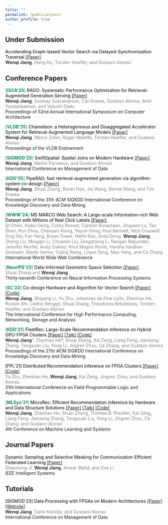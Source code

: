 ```yaml
---
title: ""
permalink: /publications/
author_profile: true
---
```

## Under Submission


<span style="color:black">Accelerating Graph-based Vector Search via Delayed-Synchronization Traversal</span> [[Paper]](https://arxiv.org/abs/2406.12385)<br>
<span style="color:grey"><span style="color:rgb(50,50,50)"><b>Wenqi Jiang</b></span>, Hang Hu, Torsten Hoefler, and Gustavo Alonso</span><br>


## Conference Papers


<span style="color:#009051"> [<b>ISCA'25</b>]</span> <span style="color:black">RAGO: Systematic Performance Optimization for Retrieval-Augmented Generation Serving</span> [[Paper]](https://arxiv.org/abs/2503.14649)<br>
<span style="color:grey"><span style="color:rgb(50,50,50)"><b>Wenqi Jiang</b></span>, Suvinay Subramanian, Cat Graves, Gustavo Alonso, Amir Yazdanbakhsh, and Vidushi Dadu</span><br>
Proceedings of 52nd Annual International Symposium on Computer Architecture<br>




<span style="color:#009051"> [<b>VLDB'25</b>]</span> <span style="color:black">Chameleon: a Heterogeneous and Disaggregated Accelerator System for Retrieval-Augmented Language Models</span> [[Paper]](https://arxiv.org/abs/2310.09949)<br>
<span style="color:grey"><span style="color:rgb(50,50,50)"><b>Wenqi Jiang</b></span>, Marco Zeller, Roger Waleffe, Torsten Hoefler, and Gustavo Alonso</span><br>
Proceedings of the VLDB Endowment<br>




<span style="color:#009051"> [<b>SIGMOD'25</b>]</span> <span style="color:black">SwiftSpatial: Spatial Joins on Modern Hardware</span> [[Paper]](https://arxiv.org/pdf/2309.16520.pdf)<br>
<span style="color:grey"><span style="color:rgb(50,50,50)"><b>Wenqi Jiang</b></span>, Martin Parvanov, and Gustavo Alonso</span><br>
International Conference on Management of Data<br>




<span style="color:#009051"> [<b>KDD'25</b>]</span> <span style="color:black">PipeRAG: fast retrieval-augmented generation via algorithm-system co-design</span> [[Paper]](https://arxiv.org/abs/2403.05676)<br>
<span style="color:grey"><span style="color:rgb(50,50,50)"><b>Wenqi Jiang</b></span>, Shuai Zhang, Boran Han, Jie Wang, Bernie Wang, and Tim Kraska</span><br>
Proceedings of the 31th ACM SIGKDD International Conference on Knowledge Discovery and Data Mining<br>




<span style="color:#009051"> [<b>WWW'24</b>]</span> <span style="color:black">MS MARCO Web Search: A Large-scale Information-rich Web Dataset with Millions of Real Click Labels</span> [[Paper]](https://arxiv.org/abs/2310.09949)<br>
<span style="color:grey">Qi Chen, Xiubo Geng, Corby Rosset, Carolyn Buractaon, Jingwen Lu, Tao Shen, Kun Zhou, Chenyan Xiong, Yeyun Gong, Paul Bennett, Nick Craswell, Xing Xie, Fan Yang, Bryan Tower, Nikhil Rao, Anlei Dong, <span style="color:rgb(50,50,50)"><b>Wenqi Jiang</b></span>, Zheng Liu, Mingqin Li, Chuanjie Liu, Zengzhong Li, Rangan Majumder, Jennifer Neville, Andy Oakley, Knut Magne Risvik, Harsha Vardhan Simhadri, Manik Varma, Yujing Wang, Linjun Yang, Mao Yang, and Ce Zhang</span><br>
International World Wide Web Conference<br>




<span style="color:#009051"> [<b>NeurIPS'23</b>]</span> <span style="color:black">Data-Informed Geometric Space Selection</span> [[Paper]](https://proceedings.neurips.cc/paper_files/paper/2023/file/486ff0b164cf92b0255fe39863bcf99e-Paper-Conference.pdf)<br>
<span style="color:grey">Shuai Zhang and <span style="color:rgb(50,50,50)"><b>Wenqi Jiang</b></span></span><br>
Thirty-seventh Conference on Neural Information Processing Systems<br>




<span style="color:#009051"> [<b>SC'23</b>]</span> <span style="color:black">Co-design Hardware and Algorithm for Vector Search</span> [[Paper]](https://arxiv.org/pdf/2306.11182.pdf) [[Code]](https://github.com/WenqiJiang/SC-ANN-FPGA)<br>
<span style="color:grey"><span style="color:rgb(50,50,50)"><b>Wenqi Jiang</b></span>, Shigang Li, Yu Zhu, Johannes de Fine Licht, Zhenhao He, Runbin Shi, Cedric Renggli, Shuai Zhang, Theodoros Rekatsinas, Torsten Hoefler, and Gustavo Alonso</span><br>
The International Conference for High Performance Computing, Networking, Storage and Analysis<br>




<span style="color:#009051"> [<b>KDD'21</b>]</span> <span style="color:black">FleetRec: Large-Scale Recommendation Inference on Hybrid GPU-FPGA Clusters</span> [[Paper]](https://dl.acm.org/doi/abs/10.1145/3447548.3467139?casa_token=KETIiL8HG6oAAAAA:rOygoffuHx-V_HjsNReM1ErnbH1AsOt6EJgp8odg7fUJHWhFb1c82hY0D4U8PoZf7G9TOP8QMToG2A) [[Talk]](https://www.youtube.com/watch?v=7LL-6jPR-l4&t=2s) [[Code]](https://github.com/fpgasystems/GPU-FPGA-Recommendation-System)<br>
<span style="color:grey"><span style="color:rgb(50,50,50)"><b>Wenqi Jiang</b></span>\*, Zhenhao He\*, Shuai Zhang, Kai Zeng, Liang Feng, Jiansong Zhang, Tongxuan Liu, Yong Li, Jingren Zhou, Ce Zhang, and Gustavo Alonso</span><br>
Proceedings of the 27th ACM SIGKDD International Conference on Knowledge Discovery and Data Mining<br>




<span style="color:black"> [FPL'21]</span> <span style="color:black">Distributed Recommendation Inference on FPGA Clusters</span> [[Paper]](https://ieeexplore.ieee.org/abstract/document/9556456?casa_token=i6-KNe_mgqQAAAAA:XVVQqTyccq7JC8hKFzoVbkwvpdTm544dKUPoEJEa13erbeNJc0WyqkLmgwIwscVQ8nQcYGx15JI) [[Code]](https://github.com/fpgasystems/Distributed_Recommendation_Inference_on_FPGA_Clusters)<br>
<span style="color:grey">Yu Zhu, Zhenhao He, <span style="color:rgb(50,50,50)"><b>Wenqi Jiang</b></span>, Kai Zeng, Jingren Zhou, and Gustavo Alonso</span><br>
31th International Conference on Field-Programmable Logic and Applications<br>




<span style="color:#009051"> [<b>MLSys'21</b>]</span> <span style="color:black">MicroRec: Efficient Recommendation Inference by Hardware and Data Structure Solutions</span> [[Paper]](https://proceedings.mlsys.org/paper_files/paper/2021/hash/9e9a5486cb2f8e44d5b5fedd2a9e5fcd-Abstract.html) [[Talk]](https://www.youtube.com/watch?v=SJ0ze3p0GzU) [[Code]](https://github.com/fpgasystems/FPGA-Recommendation-Accelerator)<br>
<span style="color:grey"><span style="color:rgb(50,50,50)"><b>Wenqi Jiang</b></span>, Zhenhao He, Shuai Zhang, Thomas B. Preußer, Kai Zeng, Liang Feng, Jiansong Zhang, Tongxuan Liu, Yong Li, Jingren Zhou, Ce Zhang, and Gustavo Alonso</span><br>
4th Conference on Machine Learning and Systems<br>


## Journal Papers


<span style="color:black">Dynamic Sampling and Selective Masking for Communication-Efficient Federated Learning</span> [[Paper]](https://ieeexplore.ieee.org/abstract/document/9546691)<br>
<span style="color:grey">Shaoxiong Ji, <span style="color:rgb(50,50,50)"><b>Wenqi Jiang</b></span>, Anwar Walid, and Xue Li</span><br>
IEEE Intelligent Systems<br>


## Tutorials


<span style="color:black"> [SIGMOD'23]</span> <span style="color:black">Data Processing with FPGAs on Modern Architectures</span> [[Paper]](https://dl.acm.org/doi/pdf/10.1145/3555041.3589410?casa_token=VwR_uiM-hLgAAAAA:sDCBaEV-PwKO07yGNkngnVlxywHnp61rkL4M7aFE8FlIC5RXgoBkAWR9zV-pYHiOdRchNpOOHIi2zAE) [[Website]](https://systems.ethz.ch/research/data-processing-on-modern-hardware/hacc/sigmod-23-tutorial--data-processing-on-fpgas-with-modern-archite.html)<br>
<span style="color:grey"><span style="color:rgb(50,50,50)"><b>Wenqi Jiang</b></span>, Dario Korolija, and Gustavo Alonso</span><br>
International Conference on Management of Data<br>


